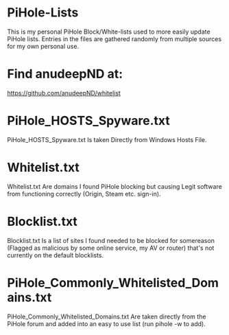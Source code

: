 # PiHole-Lists
This is my personal PiHole Block/White-lists used to more easily update PiHole lists. Entries in the files are gathered randomly from multiple sources for my own personal use.

# Find anudeepND at:
https://github.com/anudeepND/whitelist



# PiHole_HOSTS_Spyware.txt
PiHole_HOSTS_Spyware.txt Is taken Directly from Windows Hosts File.

# Whitelist.txt
Whitelist.txt Are domains I found PiHole blocking but causing Legit software from functioning correctly (Origin, Steam etc. sign-in).

# Blocklist.txt
Blocklist.txt Is a list of sites I found needed to be blocked for somereason (Flagged as malicious by some online service, my AV or router) that's not currently on the default blocklists.

# PiHole_Commonly_Whitelisted_Domains.txt
PiHole_Commonly_Whitelisted_Domains.txt Are taken directly from the PiHole forum and added into an easy to use list (run pihole -w to add).
